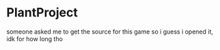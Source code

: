 # PlantProject
someone asked me to get the source for this game so i guess i opened it, idk for how long tho
